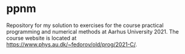 # ppnm
Repository for my solution to exercises for the course practical programming and numerical methods at Aarhus University 2021. The course website is located at https://www.phys.au.dk/~fedorov/old/prog/2021-C/.
